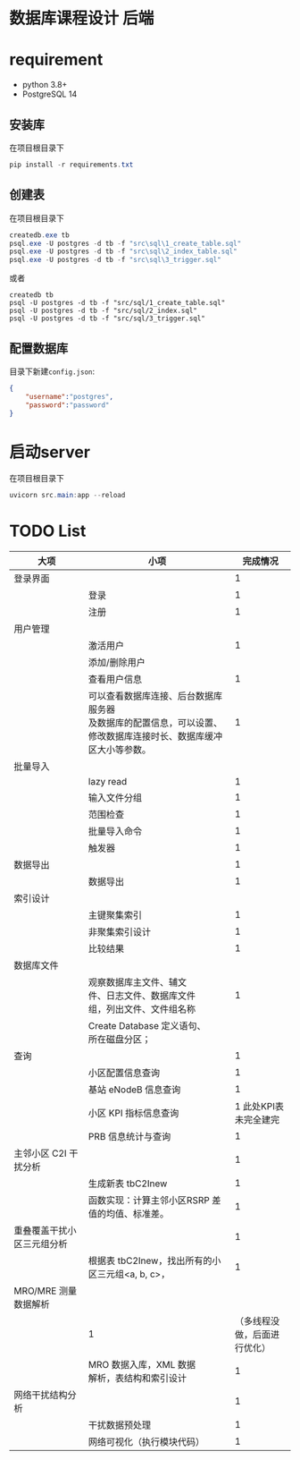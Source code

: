 # 数据库课程设计 后端
# requirement
* python 3.8+
* PostgreSQL 14

## 安装库
在项目根目录下
```powershell
pip install -r requirements.txt
```
## 创建表
在项目根目录下
```powershell
createdb.exe tb
psql.exe -U postgres -d tb -f "src\sql\1_create_table.sql" 
psql.exe -U postgres -d tb -f "src\sql\2_index_table.sql" 
psql.exe -U postgres -d tb -f "src\sql\3_trigger.sql" 
```
或者
```shell
createdb tb
psql -U postgres -d tb -f "src/sql/1_create_table.sql" 
psql -U postgres -d tb -f "src/sql/2_index.sql"
psql -U postgres -d tb -f "src/sql/3_trigger.sql" 
```
## 配置数据库
目录下新建`config.json`:
```json
{
	"username":"postgres",
	"password":"password"
}
```
# 启动server
在项目根目录下
```powershell
uvicorn src.main:app --reload 
```

# TODO List


| 大项                       | 小项                                                         | 完成情况              |
| -------------------------- | ------------------------------------------------------------ | --------------------- |
| 登录界面                   |                                                              | 1                     |
|                            | 登录                                                         | 1                     |
|                            | 注册                                                         | 1                     |
| 用户管理                   |                                                              |                       |
|                            | 激活用户                                                     | 1                     |
|                            | 添加/删除用户                                                |                       |
|                            | 查看用户信息                                                 | 1                     |
|                            | 可以查看数据库连接、后台数据库服务器<br/>及数据库的配置信息，可以设置、修改数据库连接时长、数据库缓冲区大小等参数。 | 1 |
| 批量导入                   |                                                              |                       |
|  | lazy read | 1 |
|                            | 输入文件分组                                                 | 1                     |
|                            | 范围检查                                                     | 1                     |
|                            | 批量导入命令                                                 | 1                     |
|                            | 触发器                                                       | 1                      |
| 数据导出                   |                                                              | 1                     |
|                            | 数据导出                                                     | 1                     |
| 索引设计                   |                                                              |                       |
|                            | 主键聚集索引                                                 | 1                      |
|                            | 非聚集索引设计                                               | 1                      |
|                            | 比较结果                                                     | 1                      |
| 数据库文件                 |                                                              |                       |
|                            | 观察数据库主文件、辅文<br/>件、日志文件、数据库文件<br/>组，列出文件、文件组名称 | 1 |
|                            | Create Database 定义语句、<br/>所在磁盘分区；                |                       |
| 查询                       |                                                              | 1                     |
|                            | 小区配置信息查询                                             | 1                     |
|                            | 基站 eNodeB 信息查询                                         | 1                     |
|                            | 小区 KPI 指标信息查询                                        | 1 此处KPI表未完全建完 |
|                            | PRB 信息统计与查询                                           | 1                     |
| 主邻小区 C2I 干扰分析      |                                                              | 1                      |
|                            | 生成新表 tbC2Inew                                            | 1                      |
|                            | 函数实现：计算主邻小区RSRP 差值的均值、标准差。              |  1                     |
| 重叠覆盖干扰小区三元组分析 |                                                              | 1                      |
|                            | 根据表 tbC2Inew，找出所有的小区三元组<a, b, c>，             | 1                      |
| MRO/MRE 测量数据解析       |                                                              |                       |
|                            | 1                                            | （多线程没做，后面进行优化） |
|                            | MRO 数据入库，XML 数据<br/>解析，表结构和索引设计            | 1 |
| 网络干扰结构分析           |                                                              | 1 |
|                            | 干扰数据预处理                                               | 1 |
|                            | 网络可视化（执行模块代码）                                           | 1 |

